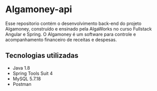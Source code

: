# Algamoney-api

Esse repositorio contém o desenvolvimento back-end do projeto Algamoney, construído e ensinado pela AlgaWorks no curso Fullstack Angular e Spring.
O Algamoney é um software para controle e acompanhamento financeiro de receitas e despesas.


## Tecnologias utilizadas

* Java 1.8
* Spring Tools Suit 4
* MySQL 5.7.18
* Postman
